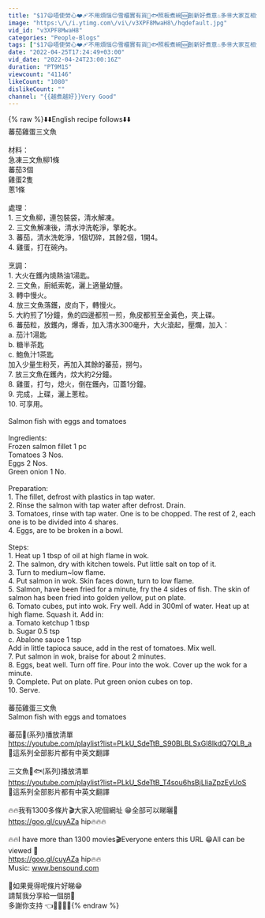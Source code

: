 ```yaml
---
title: "$17😄唔使勞心❤️‍🩹不用煩惱😔雪櫃實有貨🍅🐟照板煮碗🆕創新好煮意♨️多🉐️大家互相分享好提議🤝💕 改變做法📣更香滑姽口👍超好送飯🍚好開胃高營養🍅🥚一家老老嫩嫩都啱食🏠清碟冇難度😂做法簡單又容易👏🏼"
image: "https:\/\/i.ytimg.com\/vi\/v3XPF8MwaH8\/hqdefault.jpg"
vid_id: "v3XPF8MwaH8"
categories: "People-Blogs"
tags: ["$17😄唔使勞心❤️‍🩹不用煩惱😔雪櫃實有貨🍅🐟照板煮碗🆕創新好煮意♨️多🉐️大家互相分享好提議🤝💕","改變做法📣更香滑姽口👍超好送飯🍚好開胃高營養🍅🥚一家老老嫩嫩都啱食🏠清碟冇難度😂做法簡單又容易👏🏼"]
date: "2022-04-25T17:24:49+03:00"
vid_date: "2022-04-24T23:00:16Z"
duration: "PT9M1S"
viewcount: "41146"
likeCount: "1080"
dislikeCount: ""
channel: "{{越煮越好}}Very Good"
---
```

{% raw %}⬇️⬇️English recipe follows⬇️⬇️<br />蕃茄雞蛋三文魚<br /><br />材料：<br />急凍三文魚柳1條<br />蕃茄3個<br />雞蛋2隻<br />蔥1條<br /><br />處理：<br />1. 三文魚柳，連包裝袋，清水解凍。<br />2. 三文魚解凍後，清水沖洗乾淨，擎乾水。<br />3. 蕃茄，清水洗乾淨，1個切碎，其餘2個，1開4。<br />4. 雞蛋，打在碗內。<br /><br />烹調：<br />1. 大火在鑊內燒熱油1湯匙。<br />2. 三文魚，廚紙索乾，灑上適量幼鹽。<br />3. 轉中慢火。<br />4. 放三文魚落鑊，皮向下，轉慢火。<br />5. 大約煎了1分鐘，魚的四邊都煎一煎，魚皮都煎至金黃色，夾上碟。<br />6. 蕃茄粒，放鑊內，爆香，加入清水300毫升，大火滾起，壓爛，加入：<br />     a. 茄汁1湯匙<br />     b. 糖半茶匙<br />     c. 鮑魚汁1茶匙<br />     加入少量生粉芡，再加入其餘的蕃茄，撈勻。<br />7. 放三文魚在鑊內，炆大約2分鐘。<br />8. 雞蛋，打勻，熄火，倒在鑊內，冚蓋1分鐘。<br />9. 完成，上碟，灑上蔥粒。<br />10. 可享用。<br /><br />Salmon fish with eggs and tomatoes<br /><br />Ingredients:<br />Frozen salmon fillet 1 pc<br />Tomatoes 3 Nos.<br />Eggs 2 Nos.<br />Green onion 1 No.<br /><br />Preparation:<br />1. The fillet, defrost with plastics in tap water.<br />2. Rinse the salmon with tap water after defrost.  Drain.<br />3. Tomatoes, rinse with tap water.  One is to be chopped.  The rest of 2, each one is to be divided into 4 shares.<br />4. Eggs, are to be broken in a bowl.<br /><br />Steps:<br />1. Heat up 1 tbsp of oil at high flame in wok.<br />2. The salmon, dry with kitchen towels.  Put little salt on top of it.<br />3. Turn to medium~low flame.<br />4. Put salmon in wok.  Skin faces down, turn to low flame.<br />5. Salmon, have been fried for a minute, fry the 4 sides of fish.  The skin of salmon has been fried into golden yellow, put on plate.<br />6. Tomato cubes, put into wok.  Fry well.  Add in 300ml of water.  Heat up at high flame.  Squash it.  Add in:<br />     a. Tomato ketchup 1 tbsp<br />     b. Sugar 0.5 tsp<br />     c. Abalone sauce 1 tsp<br />     Add in little tapioca sauce, add in the rest of tomatoes.  Mix well.<br />7. Put salmon in wok, braise for about 2 minutes.<br />8. Eggs, beat well.  Turn off fire.  Pour into the wok.  Cover up the wok for a minute.<br />9. Complete.  Put on plate.  Put green onion cubes on top.<br />10. Serve.<br /><br />蕃茄雞蛋三文魚<br />Salmon fish with eggs and tomatoes<br /><br />蕃茄🍅(系列)播放清單<br /><a rel="nofollow" target="blank" href="https://youtube.com/playlist?list=PLkU_SdeTtB_S90BLBLSxGl8IkdQ7QLB_a">https://youtube.com/playlist?list=PLkU_SdeTtB_S90BLBLSxGl8IkdQ7QLB_a</a><br />🌈這系列全部影片都有中英文翻譯<br /><br />三文魚🥓🐟(系列)播放清單<br /><a rel="nofollow" target="blank" href="https://youtube.com/playlist?list=PLkU_SdeTtB_T4sou6hsBjLIiaZpzEyUoS">https://youtube.com/playlist?list=PLkU_SdeTtB_T4sou6hsBjLIiaZpzEyUoS</a><br />🌈這系列全部影片都有中英文翻譯<br /><br />🔥🔥我有1300多條片🎬大家入呢個網址 😁全部可以睇曬🙏<br /><a rel="nofollow" target="blank" href="https://goo.gl/cuyAZa">https://goo.gl/cuyAZa</a> hip🔥🔥🔥<br /><br />🔥🔥I have more than 1300 movies🎬Everyone enters this URL 😁All can be viewed 🙏<br /><a rel="nofollow" target="blank" href="https://goo.gl/cuyAZa">https://goo.gl/cuyAZa</a> hip🔥🔥<br />Music: www.bensound.com<br /><br />🙏如果覺得呢條片好睇😁 <br />請幫我分享給一個朋🙏 <br />多謝你支持 👈🙏🤝💖😊{% endraw %}
